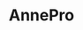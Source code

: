 ---
title: AnnePro
crosslinks:
- mechmarket
- Overwatch
- livven
- mechanicalheadpens
- FashionReps
---